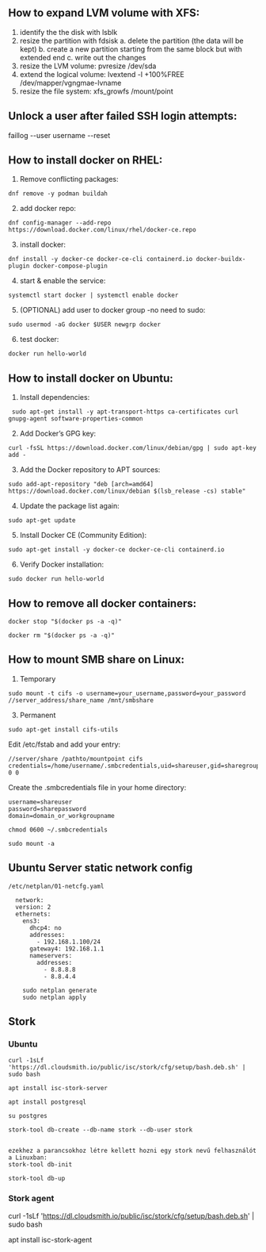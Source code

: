 ## How to expand LVM volume with XFS:

  1. identify the the disk with lsblk
  2. resize the partition with fdsisk
      a. delete the partition (the data will be kept)
      b. create a new partition starting from the same block but with extended end
      c. write out the changes
  3. resize the LVM volume: pvresize /dev/sda
  4. extend the logical volume: lvextend -l +100%FREE /dev/mapper/vgngmae-lvname
  5. resize the file system: xfs_growfs /mount/point

## Unlock a user after failed SSH login attempts:

faillog --user username --reset

## How to install docker on RHEL:

  1. Remove conflicting packages:
  ```
  dnf remove -y podman buildah
  ```
  2. add docker repo:
  ```
  dnf config-manager --add-repo https://download.docker.com/linux/rhel/docker-ce.repo
  ```
  3. install docker:
  ```
  dnf install -y docker-ce docker-ce-cli containerd.io docker-buildx-plugin docker-compose-plugin
  ```
  4. start & enable the service:
  ```
  systemctl start docker | systemctl enable docker
  ```
  5. (OPTIONAL) add user to docker group -no need to sudo:
  ```
  sudo usermod -aG docker $USER newgrp docker
  ```
  6. test docker:
  ```
  docker run hello-world
  ```
## How to install docker on Ubuntu:

  1. Install dependencies:
 ```
  sudo apt-get install -y apt-transport-https ca-certificates curl gnupg-agent software-properties-common
 ```
  2. Add Docker’s GPG key:
  ```
  curl -fsSL https://download.docker.com/linux/debian/gpg | sudo apt-key add -
  ```
  3. Add the Docker repository to APT sources:
  ```  
  sudo add-apt-repository "deb [arch=amd64] https://download.docker.com/linux/debian $(lsb_release -cs) stable"
  ```
  4. Update the package list again:
  ```
  sudo apt-get update
  ```
  5. Install Docker CE (Community Edition):
  ```
  sudo apt-get install -y docker-ce docker-ce-cli containerd.io
  ```
  6. Verify Docker installation:
  ```
  sudo docker run hello-world
  ```
## How to remove all docker containers:
```
docker stop "$(docker ps -a -q)"
```
```
docker rm "$(docker ps -a -q)"
```
## How to mount SMB share on Linux:

  1. Temporary
  ```
  sudo mount -t cifs -o username=your_username,password=your_password //server_address/share_name /mnt/smbshare
  ```
  3. Permanent
  ```
  sudo apt-get install cifs-utils
  ```
  Edit /etc/fstab and add your entry:
  ```
  //server/share /pathto/mountpoint cifs credentials=/home/username/.smbcredentials,uid=shareuser,gid=sharegroup 0 0
  ```
  Create the .smbcredentials file in your home directory:
  ```
  username=shareuser
  password=sharepassword
  domain=domain_or_workgroupname
  ```
  ```
  chmod 0600 ~/.smbcredentials
  ```
  ```
  sudo mount -a
  ```
    


## Ubuntu Server static network config

    /etc/netplan/01-netcfg.yaml
```
  network:
  version: 2
  ethernets:
    ens3:
      dhcp4: no
      addresses:
        - 192.168.1.100/24
      gateway4: 192.168.1.1
      nameservers:
        addresses:
          - 8.8.8.8
          - 8.8.4.4
          
    sudo netplan generate
    sudo netplan apply
```

## Stork

### Ubuntu
```
curl -1sLf 'https://dl.cloudsmith.io/public/isc/stork/cfg/setup/bash.deb.sh' | sudo bash

apt install isc-stork-server

apt install postgresql

su postgres

stork-tool db-create --db-name stork --db-user stork


ezekhez a parancsokhoz létre kellett hozni egy stork nevű felhasználót a Linuxban:
stork-tool db-init

stork-tool db-up
```
### Stork agent

   curl -1sLf 'https://dl.cloudsmith.io/public/isc/stork/cfg/setup/bash.deb.sh' | sudo bash
   
   apt install isc-stork-agent

